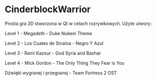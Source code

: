 # CinderblockWarrior
Prosta gra 2D stworzona w Qt w celach rozrywkowych. Użyte utwory: 

Level 1 - Megadeth - Duke Nukem Theme

Level 2 - Los Cuates de Sinaloa - Negro Y Azul

Level 3 - Rami Kazour - God Syria and Bashar

Level 4 - Mick Gordon - The Only Thing They Fear is You

Dźwięki wygranej i przegranej - Team Fortress 2 OST
